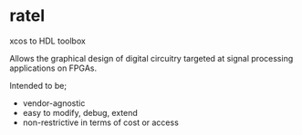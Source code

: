 ratel
=====

xcos to HDL toolbox

Allows the graphical design of digital circuitry targeted at signal
processing applications on FPGAs. 

Intended to be; 
* vendor-agnostic
* easy to modify, debug, extend
* non-restrictive in terms of cost or access
